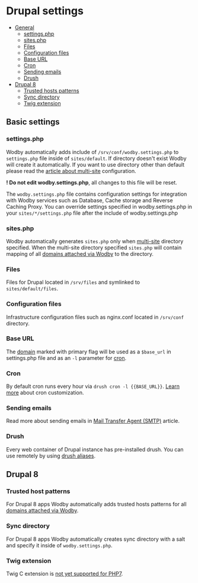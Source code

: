 # Drupal settings

* [General](#general)
    * [settings.php](#settingsphp)
    * [sites.php](#sitesphp)
    * [Files](#files)
    * [Configuration files](#configuration-files)
    * [Base URL](#base-url)
    * [Cron](#cron)
    * [Sending emails](#sending-emails)
    * [Drush](#drush)
* [Drupal 8](#drupal8)
    * [Trusted hosts patterns](#trusted-hosts-patterns)
    * [Sync directory](#sync-directory)
    * [Twig extension](#twig-extension)

## Basic settings

### settings.php

Wodby automatically adds include of `/srv/conf/wodby.settings.php` to `settings.php` file inside of `sites/default`. If directory doesn't exist Wodby will create it automatically. If you want to use directory other than default please read the [article about multi-site](multi-site.md) configuration.

**! Do not edit wodby.settings.php**, all changes to this file will be reset.

The `wodby.settings.php` file contains configuration settings for integration with Wodby services such as Database, Cache storage and Reverse Caching Proxy. You can override settings specified in wodby.settings.php in your `sites/*/settings.php` file after the include of wodby.settings.php 

### sites.php

Wodby automatically generates `sites.php` only when [multi-site](multi-site.md) directory specified. When the multi-site directory specified `sites.php` will contain mapping of all [domains attached via Wodby](../domains.md) to the directory.     

### Files 

Files for Drupal located in `/srv/files` and symlinked to `sites/default/files`.

### Configuration files

Infrastructure configuration files such as nginx.conf located in `/srv/conf` directory.
  
### Base URL

The [domain](../domains.md) marked with primary flag will be used as a `$base_url` in settings.php file and as an `-l` parameter for [cron](#cron).

### Cron

By default cron runs every hour via `drush cron -l {{BASE_URL}}`. [Learn more](../../infrastructure/cron.md) about cron customization.

### Sending emails

Read more about sending emails in [Mail Transfer Agent (SMTP)](../../infrastructure/mta.md) article.

### Drush

Every web container of Drupal instance has pre-installed drush. You can use remotely by using [drush aliases](drush.md).

## Drupal 8

### Trusted host patterns

For Drupal 8 apps Wodby automatically adds trusted hosts patterns for all [domains attached via Wodby](../domains.md).

### Sync directory

For Drupal 8 apps Wodby automatically creates sync directory with a salt and specify it inside of `wodby.settings.php`.

### Twig extension

Twig C extension is <a href="https://github.com/twigphp/Twig/issues/1695" target="_blank">not yet supported for PHP7</a>.    